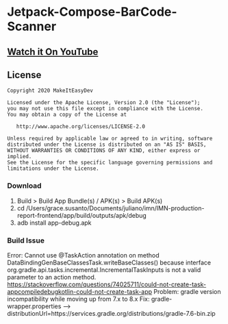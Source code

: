 # Jetpack-Compose-BarCode-Scanner

## [Watch it On YouTube](https://youtu.be/A8r_sY7zJgE)

## License
```
Copyright 2020 MakeItEasyDev

Licensed under the Apache License, Version 2.0 (the "License");
you may not use this file except in compliance with the License.
You may obtain a copy of the License at

   http://www.apache.org/licenses/LICENSE-2.0

Unless required by applicable law or agreed to in writing, software
distributed under the License is distributed on an "AS IS" BASIS,
WITHOUT WARRANTIES OR CONDITIONS OF ANY KIND, either express or implied.
See the License for the specific language governing permissions and
limitations under the License.
```

### Download
1. Build > Build App Bundle(s) / APK(s) > Build APK(s)
2. cd /Users/grace.susanto/Documents/juliano/imn/IMN-production-report-frontend/app/build/outputs/apk/debug
3. adb install app-debug.apk

### Build Issue
Error: Cannot use @TaskAction annotation on method DataBindingGenBaseClassesTask.writeBaseClasses() because interface org.gradle.api.tasks.incremental.IncrementalTaskInputs is not a valid parameter to an action method.
https://stackoverflow.com/questions/74025711/could-not-create-task-appcompiledebugkotlin-could-not-create-task-app
Problem: gradle version incompatibility while moving up from 7.x to 8.x
Fix: gradle-wrapper.properties --> distributionUrl=https\://services.gradle.org/distributions/gradle-7.6-bin.zip

